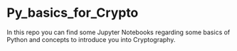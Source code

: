 # Py_basics_for_Crypto
In this repo you can find some Jupyter Notebooks regarding some basics of Python and concepts to introduce you into Cryptography.
